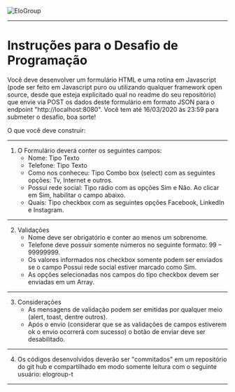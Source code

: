 ![EloGroup](EloGroup.png)

---
# Instruções para o Desafio de Programação


Você deve desenvolver um formulário HTML e uma rotina em Javascript (pode ser feito em Javascript puro ou utilizando qualquer framework open source, desde que esteja explicitado qual no readme do seu repositório) que envie via POST os dados deste formulário em formato JSON para o endpoint "http://localhost:8080". Você tem até 16/03/2020 às 23:59 para submeter o desafio, boa sorte!


O que você deve construir:

---
1. O Formulário deverá conter os seguintes campos:
	* Nome: Tipo Texto
	* Telefone: Tipo Texto
	* Como nos conheceu: Tipo Combo box (select) com as seguintes opções: Tv, Internet e outros.
	* Possui rede social: Tipo rádio com as opções Sim e Não. Ao clicar em Sim, habilitar o campo abaixo.
	* Quais: Tipo checkbox com as seguintes opções Facebook, LinkedIn e Instagram.
---

2. Validações
	* Nome deve ser obrigatório e conter ao menos um sobrenome.
	* Telefone deve possuir somente números no seguinte formato: 99 – 99999999.
	* Os valores informados nos checkbox somente podem ser enviados se o campo Possui rede social estiver marcado como Sim.
	* As opções selecionadas nos campos do tipo checkbox devem ser enviadas em um Array.
---

3. Considerações
	* As mensagens de validação podem ser emitidas por qualquer meio (alert, toast, dentre outros).
	* Após o envio (considerar que se as validações de campos estiverem ok o envio ocorrerá com sucesso) o botão de enviar deve ser desabilitado.
---

4. Os códigos desenvolvidos deverão ser "commitados" em um repositório do git hub e compartilhado em modo somente leitura com o seguinte usuário: elogroup-t 

---
